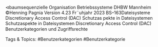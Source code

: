 ⊲baumsequenzielle Organisation
Betriebssysteme DHBW Mannheim ©Henning Pagnia Version 4.23 Fr¨uhjahr 2023 BS–163Dateisysteme Discretionary Access Control (DAC) Schutzas pekte in Dateisystemen
Schutzaspekte in Dateisystemen
Discretionary Access Control (DAC)
Benutzerkategorien und Zugriﬀsrechte

   Tags & Topics:
   #Benutzerkategorien
   #Benutzerkategorie
